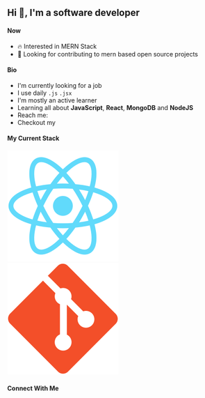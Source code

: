 ## Hi :wave:, I'm a software developer

#### Now
- :fire: Interested in MERN Stack
- :calendar: Looking for contributing to mern based open source projects
#### Bio
- I'm currently looking for a job
- I use daily ```.js``` ```.jsx```
- I'm mostly an active learner
- Learning all about **JavaScript**, **React**, **MongoDB** and **NodeJS**
- Reach me:
- Checkout my
#### My Current Stack
![react-logo](/react-original.svg)
![git-logo](/images/git-original.svg)
#### Connect With Me
<!---
muhammad-usman1811/muhammad-usman1811 is a ✨ special ✨ repository because its `README.md` (this file) appears on your GitHub profile.
You can click the Preview link to take a look at your changes.
--->
